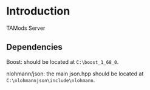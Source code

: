 # Introduction 
TAMods Server

## Dependencies

Boost: should be located at `C:\boost_1_68_0`.

nlohmann/json: the main json.hpp should be located at `C:\nlohmannjson\include\nlohmann`.